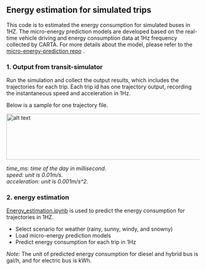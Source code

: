 ## Energy estimation for simulated trips
This code is to estimated the energy consumption for simulated buses in 1HZ. The micro-energy prediction models are developed based on the real-time vehicle driving and energy consumption data at 1Hz frequency collected by CARTA. For more details about the model, please refer to the [micro-energy-prediction repo](https://github.com/smarttransit-ai/micro-energy-prediction) .

### 1. Output from transit-simulator 

Run the simulation and collect the output results, which includes the trajectories for each trip. Each trip id has one trajectory output, recording the instantaneous speed and acceleration in 1Hz.

Below is a sample for one trajectory file.

<img src="https://github.com/smarttransit-ai/transit-simulator/blob/master/energy_estimation/traj_sample.png" alt="alt text" width="600" height="120">

*time_ms: time of the day in millisecond.*\
*speed: unit is 0.01m/s.*\
*acceleration: unit is 0.001m/s^2.*


### 2. energy estimation
[Energy_estimation.ipynb](https://github.com/smarttransit-ai/transit-simulator/blob/master/energy_estimation/Energy_estimation.ipynb) is used to predict the energy consumption for trajectories in 1HZ. 
* Select scenario for weather (rainy, sunny, windy, and snowny)
* Load micro-energy prediction models
* Predict energy consumption for each trip in 1Hz

*Note:* The unit of predicted energy consumption for diesel and hybrid bus is gal/h, and for electric bus is kWh.
